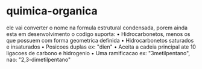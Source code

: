 # quimica-organica
ele vai converter o nome na formula estrutural condensada, porem ainda esta em desenvolvimento o codigo suporta: 
• Hidrocarbonetos, menos os que possuem com forma geometrica definida 
• Hidrocarbonetos saturados e insaturados 
• Posicoes duplas ex: "dien" 
• Aceita a cadeia principal ate 10 ligacoes de carbono e hidrogenio 
• Uma ramificacao ex: "3metilpentano", nao: "2,3-dimetilpentano"
